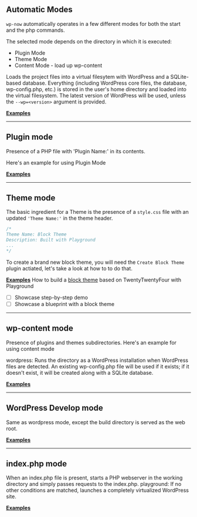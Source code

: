 ## Automatic Modes
`wp-now` automatically operates in a few different modes for both the start and the php commands. 

The selected mode depends on the directory in which it is executed:

- Plugin Mode
- Theme Mode
- Content Mode - load up wp-content

Loads the project files into a virtual filesytem with WordPress and a SQLite-based database. Everything (including WordPress core files, the database, wp-config.php, etc.) is stored in the user's home directory and loaded into the virtual filesystem. The latest version of WordPress will be used, unless the `--wp=<version>` argument is provided. 

[**Examples**](#)

---

## Plugin mode
Presence of a PHP file with 'Plugin Name:' in its contents.

Here's an example for using Plugin Mode

[**Examples**](#)

---

## Theme mode 
The basic ingredient for a Theme is the presence of a `style.css` file with an updated `'Theme Name:'` in the theme header.

```PHP
/*
Theme Name: Block Theme
Description: Built with Playground
...
*/

```

To create a brand new block theme, you will need the `Create Block Theme` plugin actiated, let's take a look at how to to do that. 

[**Examples**](#)
How to build a [block theme](./creating-themes-with-playground.md) based on TwentyTwentyFour with Playground
- [ ] Showcase step-by-step demo
- [ ] Showcase a blueprint with a block theme

---

## wp-content mode
Presence of plugins and themes subdirectories.
Here's an example for using content mode

wordpress: Runs the directory as a WordPress installation when WordPress files are detected. An existing wp-config.php file will be used if it exists; if it doesn't exist, it will be created along with a SQLite database.

[**Examples**](#)

---

## WordPress Develop mode
Same as wordpress mode, except the build directory is served as the web root.

[**Examples**](#)

---

## index.php mode
When an index.php file is present, starts a PHP webserver in the working directory and simply passes requests to the index.php.
playground: If no other conditions are matched, launches a completely virtualized WordPress site.

[**Examples**](#)